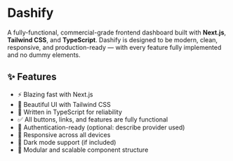 # Dashify

A fully-functional, commercial-grade frontend dashboard built with **Next.js**, **Tailwind CSS**, and **TypeScript**. Dashify is designed to be modern, clean, responsive, and production-ready — with every feature fully implemented and no dummy elements.

## ✨ Features

- ⚡️ Blazing fast with Next.js
- 🎨 Beautiful UI with Tailwind CSS
- 🧠 Written in TypeScript for reliability
- ✅ All buttons, links, and features are fully functional
- 🔐 Authentication-ready (optional: describe provider used)
- 📱 Responsive across all devices
- 🌙 Dark mode support (if included)
- 🔧 Modular and scalable component structure

